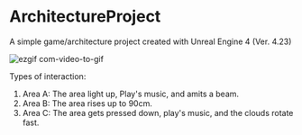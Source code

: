 # ArchitectureProject
 A simple game/architecture project created with Unreal Engine 4 (Ver. 4.23)

![ezgif com-video-to-gif](https://user-images.githubusercontent.com/26629624/77255459-db021700-6c67-11ea-8432-61bbcd1bb48a.gif)

Types of interaction:
<ol>
<li>Area A: The area light up, Play's music, and amits a beam.</li>
<li>Area B: The area rises up to 90cm.</li>
<li>Area C: The area gets pressed down, play's music, and the clouds rotate fast.</li>
</ol>
